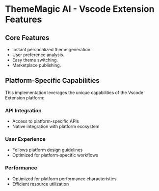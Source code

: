 # ThemeMagic AI - Vscode Extension Features

## Core Features
- Instant personalized theme generation.
- User preference analysis.
- Easy theme switching.
- Marketplace publishing.

## Platform-Specific Capabilities
This implementation leverages the unique capabilities of the Vscode Extension platform:

### API Integration
- Access to platform-specific APIs
- Native integration with platform ecosystem

### User Experience
- Follows platform design guidelines
- Optimized for platform-specific workflows

### Performance
- Optimized for platform performance characteristics
- Efficient resource utilization
